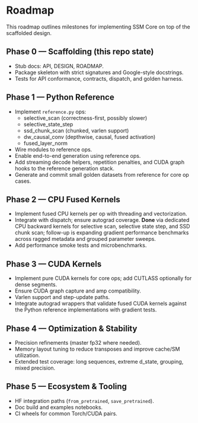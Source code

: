 # Roadmap

This roadmap outlines milestones for implementing SSM Core on top of the scaffolded design.

## Phase 0 — Scaffolding (this repo state)
- Stub docs: API, DESIGN, ROADMAP.
- Package skeleton with strict signatures and Google-style docstrings.
- Tests for API conformance, contracts, dispatch, and golden harness.

## Phase 1 — Python Reference
- Implement `reference.py` ops:
  - selective_scan (correctness-first, possibly slower)
  - selective_state_step
  - ssd_chunk_scan (chunked, varlen support)
  - dw_causal_conv (depthwise, causal, fused activation)
  - fused_layer_norm
- Wire modules to reference ops.
- Enable end-to-end generation using reference ops.
- Add streaming decode helpers, repetition penalties, and CUDA graph hooks to
  the reference generation stack.
- Generate and commit small golden datasets from reference for core op cases.

## Phase 2 — CPU Fused Kernels
- Implement fused CPU kernels per op with threading and vectorization.
- Integrate with dispatch; ensure autograd coverage. **Done** via dedicated CPU
  backward kernels for selective scan, selective state step, and SSD chunk scan;
  follow-up is expanding gradient performance benchmarks across ragged metadata
  and grouped parameter sweeps.
- Add performance smoke tests and microbenchmarks.

## Phase 3 — CUDA Kernels
- Implement pure CUDA kernels for core ops; add CUTLASS optionally for dense segments.
- Ensure CUDA graph capture and amp compatibility.
- Varlen support and step-update paths.
- Integrate autograd wrappers that validate fused CUDA kernels against the Python
  reference implementations with gradient tests.

## Phase 4 — Optimization & Stability
- Precision refinements (master fp32 where needed).
- Memory layout tuning to reduce transposes and improve cache/SM utilization.
- Extended test coverage: long sequences, extreme d_state, grouping, mixed precision.

## Phase 5 — Ecosystem & Tooling
- HF integration paths (`from_pretrained`, `save_pretrained`).
- Doc build and examples notebooks.
- CI wheels for common Torch/CUDA pairs.


